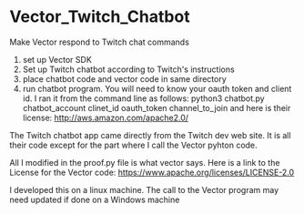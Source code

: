 # Vector_Twitch_Chatbot
Make Vector respond to Twitch chat commands

1) set up Vector SDK
2) Set up Twitch chatbot according to Twitch's instructions
3) place chatbot code and vector code in same directory
4) run chatbot program.  You will need to know your oauth token and client id.  I ran it from the command line as follows:
      python3 chatbot.py chatbot_account clinet_id oauth_token channel_to_join
      and here is their license: http://aws.amazon.com/apache2.0/
      
      
The Twitch chatbot app came directly from the Twitch dev web site.  It is all their code except for the part where I call the Vector pyhton code.

All I modified in the proof.py file is what vector says.  Here is a link to the License for the Vector code: https://www.apache.org/licenses/LICENSE-2.0

I developed this on a linux machine.  The call to the Vector program may need updated if done on a Windows machine
